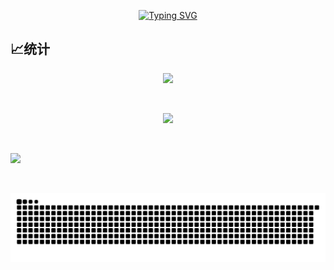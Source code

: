 <p align='center'>
  <a href="https://git.io/typing-svg"><img src="https://readme-typing-svg.herokuapp.com?font=Fira+Code&pause=1000&background=FF5FC804&random=false&width=435&separator=%3C&lines=if(you+%3D+'welcome')+printf('Hello');%3Cto+be+continue..." alt="Typing SVG" /></a>
</p>

## 📈统计

<div align="center">
  <img src="https://github-readme-stats.vercel.app/api?username=demonq0q&show_icons=true&theme=white" />
</div>

<p>&nbsp</p>

<div align="center">
  <img src="https://github-readme-stats.vercel.app/api/top-langs/?username=anuraghazra&layout=compact" />
</div>

<p>&nbsp</p>

<div>
  <img src="https://github-readme-activity-graph.vercel.app/graph?username=demonq0q&bg_color=ffffff&color=000000&line=00eeff&point=ffcf24&area=true&hide_border=true" />
</div>

<p>&nbsp</p>

![code-svg](arrest/code-contribute.svg)


